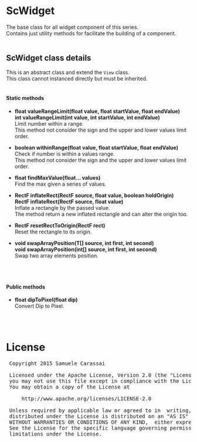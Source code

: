 # ScWidget
The base class for all widget component of this series.<br />
Contains just utility methods for facilitate the building of a component.
<br />
<br />

## ScWidget class details
This is an abstract class and extend the <code>View</code> class.<br />
This class cannot instanced directly but must be inherited.
<br />
<br />

#### Static methods

- **float valueRangeLimit(float value, float startValue, float endValue)**<br />
**int valueRangeLimit(int value, int startValue, int endValue)**<br />
Limit number within a range.<br />
This method not consider the sign and the upper and lower values limit order.

- **boolean withinRange(float value, float startValue, float endValue)**<br />
Check if number is within a values range.<br />
This method not consider the sign and the upper and lower values limit order.

- **float findMaxValue(float... values)**<br />
Find the max given a series of values.

- **RectF inflateRect(RectF source, float value, boolean holdOrigin)**<br />
**RectF inflateRect(RectF source, float value)**<br />
Inflate a rectangle by the passed value.<br />
The method return a new inflated rectangle and can alter the origin too.

- **RectF resetRectToOrigin(RectF rect)**<br />
Reset the rectangle to its origin.

- **void swapArrayPosition(T[] source, int first, int second)**<br />
**void swapArrayPosition(int[] source, int first, int second)**<br />
Swap two array elements position.
<br />
<br />

#### Public methods

- **float dipToPixel(float dip)**<br />
Convert Dip to Pixel.
<br />
<br />

# License
<pre>
 Copyright 2015 Samuele Carassai

 Licensed under the Apache License, Version 2.0 (the "License");
 you may not use this file except in compliance with the License.
 You may obtain a copy of the License at

     http://www.apache.org/licenses/LICENSE-2.0

 Unless required by applicable law or agreed to in  writing, software
 distributed under the License is distributed on an "AS IS" BASIS,
 WITHOUT WARRANTIES OR CONDITIONS OF ANY KIND,  either express or implied.
 See the License for the specific language governing permissions and
 limitations under the License.
</pre>